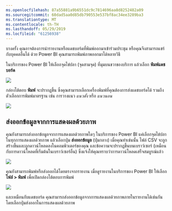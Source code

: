 ```yaml
---
ms.openlocfilehash: 87a55881a9b6551dc9c7814696aa8d8252482a09
ms.sourcegitcommit: 60dad5aa0d85db790553e537bf8ac34ee3289ba3
ms.translationtype: MT
ms.contentlocale: th-TH
ms.lasthandoff: 05/29/2019
ms.locfileid: "61256938"
---
```

บางครั้ง คุณอาจต้องการนำรายงานหรือแดชบอร์ดที่พิมพ์ออกมาเข้าร่วมประชุม หรือคุณจึงสามารถแชร์กับบุคคลอื่นได้ ด้วย Power BI คุณสามารถพิมพ์ภาพออกมาได้หลายวิธี

ในบริการของ Power BI ให้เลือกจุดไข่ปลา (จุดสามจุด) ที่มุมบนขวาของบริการ แล้วเลือก **พิมพ์แดชบอร์ด**

![](media/4-4g-print-and-export-dashboards-reports/4-4g_1.png)

กล่องโต้ตอบ **พิมพ์** จะปรากฏขึ้น ซึ่งคุณสามารถเลือกเครื่องพิมพ์ที่คุณต้องการส่งแดชบอร์ดได้ รวมถึงตัวเลือกการพิมพ์มาตรฐาน เช่น การวางแนว *แนวตั้ง* หรือ *แนวนอน*

![](media/4-4g-print-and-export-dashboards-reports/4-4g_2.png)

## <a name="export-data-from-a-visual"></a>ส่งออกข้อมูลจากการแสดงผลด้วยภาพ
คุณยังสามารถส่งออกข้อมูลจากการแสดงผลด้วยภาพใดๆ ในบริการของ Power BI แค่เลือกจุดไข่ปลาในทุกการแสดงผลด้วยภาพ แล้วเลือกปุ่ม **ส่งออกข้อมูล** (ปุ่มกลาง) เมื่อคุณทำเช่นนั้น ไฟล์ CSV จะถูกสร้างขึ้นและถูกดาวน์โหลดลงในคอมพิวเตอร์ของคุณ และข้อความจะปรากฏขึ้นบนเบราว์เซอร์ (เหมือนกับการดาวน์โหลดที่เริ่มต้นในเบราว์เซอร์อื่น) ซึ่งแจ้งให้คุณทราบว่าการดาวน์โหลดเสร็จสมบูรณ์แล้ว

![](media/4-4g-print-and-export-dashboards-reports/4-4g_3.png)

คุณยังสามารถพิมพ์หรือส่งออกได้โดยตรงจากรายงาน เมื่อดูรายงานในบริการของ Power BI ให้เลือก **ไฟล์ > พิมพ์** เพื่อเปิดกล่องโต้ตอบการพิมพ์

![](media/4-4g-print-and-export-dashboards-reports/4-4g_4.png)

และเหมือนกับแดชบอร์ด คุณสามารถส่งออกข้อมูลจากการแสดงผลด้วยภาพภายในรายงานได้เช่นกัน โดยเลือกปุ่มส่งออกในการแสดงผลด้วยภาพ


